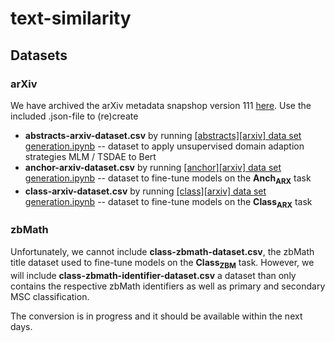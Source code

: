 # text-similarity

## Datasets

### arXiv
We have archived the arXiv metadata snapshop version 111 [here](https://huggingface.co/datasets/math-similarity/arXiv-metadata-oai-snapshot-111). Use the included .json-file to (re)create

* **abstracts-arxiv-dataset.csv** by running [[abstracts][arxiv] data set generation.ipynb](https://github.com/math-collab/text-similarity/blob/main/%5Babstracts%5D%5Barxiv%5D%20data%20set%20generation.ipynb) -- dataset to apply unsupervised domain adaption strategies MLM / TSDAE to Bert
* **anchor-arxiv-dataset.csv** by running [[anchor][arxiv] data set generation.ipynb](https://github.com/math-collab/text-similarity/blob/main/%5Banchor%5D%5Barxiv%5D%20data%20set%20generation.ipynb) -- dataset to fine-tune models on the **Anch<sub>ARX</sub>** task
* **class-arxiv-dataset.csv** by running [[class][arxiv] data set generation.ipynb](https://github.com/math-collab/text-similarity/blob/main/%5Bclass%5D%5Barxiv%5D%20data%20set%20generation.ipynb) -- dataset to fine-tune models on the **Class<sub>ARX</sub>** task

### zbMath

Unfortunately, we cannot include **class-zbmath-dataset.csv**, the zbMath title dataset used to fine-tune models on the **Class<sub>ZBM</sub>** task. However, we will include **class-zbmath-identifier-dataset.csv** a dataset than only contains the respective zbMath identifiers as well as primary and secondary MSC classification.

The conversion is in progress and it should be available within the next days.
